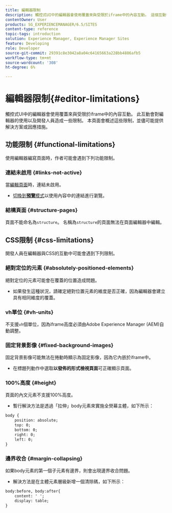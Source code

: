 ```yaml
---
title: 編輯器限制
description: 觸控式UI中的編輯器會使用覆蓋來與受限於iframe中的內容互動。 這個互動會對編輯器的使用以及開發人員造成一些限制。
contentOwner: User
products: SG_EXPERIENCEMANAGER/6.5/SITES
content-type: reference
topic-tags: introduction
solution: Experience Manager, Experience Manager Sites
feature: Developing
role: Developer
source-git-commit: 29391c8e3042a8a04c64165663a228bb4886afb5
workflow-type: tm+mt
source-wordcount: '308'
ht-degree: 6%

---
```


# 編輯器限制{#editor-limitations}

觸控式UI中的編輯器會使用覆蓋來與受限於iframe中的內容互動。 此互動會對編輯器的使用以及開發人員造成一些限制。 本頁面會概述這些限制，並儘可能提供解決方案或因應措施。

## 功能限制 {#functional-limitations}

使用編輯器編寫頁面時，作者可能會遇到下列功能限制。

### 連結未啟用 {#links-not-active}

當[編輯頁面](/help/sites-authoring/editing-content.md)時，連結未啟用。

* [切換到&#x200B;**預覽**&#x200B;模式](/help/sites-authoring/editing-content.md#preview-mode)以使用內容中的連結進行瀏覽。

### 結構頁面 {#structure-pages}

頁面不能命名為`structure`。 名稱為`structure`的頁面無法在頁面編輯器中編輯。

## CSS限制 {#css-limitations}

開發人員在編輯器與CSS的互動中可能會遇到下列限制。

### 絕對定位的元素 {#absolutely-positioned-elements}

絕對定位的元素可能會在覆蓋的位置造成問題。

* 如果發生這種狀況，請確定絕對位置元素的維度是否正確，因為編輯器會建立具有相同維度的覆蓋。

### vh單位 {#vh-units}

不支援`vh`個單位，因為iframe高度必須由Adobe Experience Manager (AEM)自動調整。

### 固定背景影像 {#fixed-background-images}

固定背景影像可能無法在捲動時顯示為固定影像，因為它內嵌於iframe中。

* 在標題列動作中選取&#x200B;**以發佈的形式檢視頁面**&#x200B;可正確顯示頁面。

### 100%高度 {#height}

頁面的內文元素不支援100%高度。

* 暫行解決方法是透過「拉伸」body元素來實施全熒幕主體，如下所示：

```xml
body {
    position: absolute;
    top: 0;
    bottom: 0;
    right: 0;
    left: 0;
}
```

### 邊界收合 {#margin-collapsing}

如果body元素的第一個子元素有邊界，則會出現邊界收合問題。

* 解決方法是在主體元素層級新增一個清除碼，如下所示：

```xml
body:before, body:after{
    content: ' ';
    display: table;
}
```
